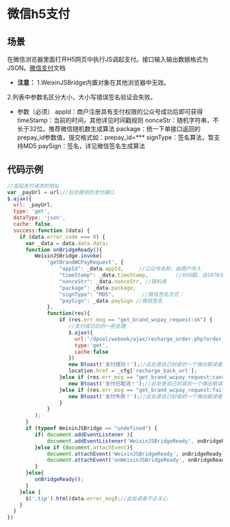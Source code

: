 # 微信h5支付
## 场景
在微信浏览器里面打开H5网页中执行JS调起支付。接口输入输出数据格式为JSON。[微信支付](https://pay.weixin.qq.com/wiki/doc/api/jsapi.php?chapter=7_7&index=6)文档
 - **注意：**
  1.WeixinJSBridge内置对象在其他浏览器中无效。
  
  2.列表中参数名区分大小，大小写错误签名验证会失败。
 - 参数（必须）
  appId：商户注册具有支付权限的公众号成功后即可获得
  timeStamp：当前的时间，其他详见时间戳规则
  nonceStr：随机字符串，不长于32位。推荐微信随机数生成算法
  package：统一下单接口返回的prepay_id参数值，提交格式如：prepay_id=***
  signType：签名算法，暂支持MD5
  paySign：签名，详见微信签名生成算法
  
## 代码示例
```js
//发起支付请求的地址
var _payUrl = url;//后台提供的支付接口
$.ajax({
  url: _payUrl,
  type: 'get',
  dataType: 'json',
  cache: false,
  success:function (data) {
    if (data.error_code === 0) {
      var _data = data.data.data;
      function onBridgeReady(){
         WeixinJSBridge.invoke(
             'getBrandWCPayRequest', {
                 "appId": _data.appId,     //公众号名称，由商户传入     
                 "timeStamp": _data.timeStamp,         //时间戳，自1970年以来的秒数     
                 "nonceStr": _data.nonceStr, //随机串     
                 "package": _data.package,     
                 "signType": "MD5",         //微信签名方式：     
                 "paySign": _data.paySign //微信签名 
             },
             function(res){     
                 if (res.err_msg == "get_brand_wcpay_request:ok") {
                    //支付成功后的一些处理
                    $.ajax({
                      url:'/dpool/wxbook/ajax/recharge_order.php?order_id=' + data.data.order_id,
                      type:'get',
                      cache:false
                    })
                    new Btoast('支付成功！');//此处是自己封装的一个弹出框读者可不必关心
                    location.href = _cfg['recharge_back_url'];
                 }else if (res.err_msg == "get_brand_wcpay_request:cancel") {//注：JS API的返回结果get_brand_wcpay_request:ok仅在用户成功完成支付时返回。由于前端交互复杂，get_brand_wcpay_request:cancel或者get_brand_wcpay_request:fail可以统一处理为用户遇到错误或者主动放弃，不必细化区分。
                    new Btoast('支付已取消！');//此处是自己封装的一个弹出框读者可不必关心
                 }else if (res.err_msg == "get_brand_wcpay_request:fail") {
                    new Btoast('支付失败！');//此处是自己封装的一个弹出框读者可不必关心
                 }
             }
         ); 
      }
      if (typeof WeixinJSBridge == "undefined") {
         if( document.addEventListener ){
             document.addEventListener('WeixinJSBridgeReady', onBridgeReady, false);
         }else if (document.attachEvent){
             document.attachEvent('WeixinJSBridgeReady', onBridgeReady); 
             document.attachEvent('onWeixinJSBridgeReady', onBridgeReady);
         }
      }else{
         onBridgeReady();
      }
    }else {
      $('.tip').html(data.error_msg);//此处读者不必关心
    }
  }
})
```
